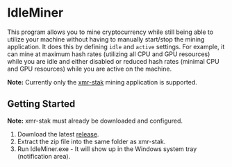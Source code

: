 # IdleMiner

This program allows you to mine cryptocurrency while still being able to utilize your machine without having to manually start/stop the mining application.
It does this by defining `idle` and `active` settings. For example, it can mine at maximum hash rates (utilizing all CPU and GPU resources) while you are idle
and either disabled or reduced hash rates (minimal CPU and GPU resources) while you are active on the machine.

**Note:** Currently only the [xmr-stak](https://github.com/fireice-uk/xmr-stak) mining application is supported.

## Getting Started

**Note:** xmr-stak must already be downloaded and configured.

1. Download the latest [release](https://github.com/devinbileck/IdleMiner/releases/latest).
2. Extract the zip file into the same folder as xmr-stak.
3. Run IdleMiner.exe - It will show up in the Windows system tray (notification area).
